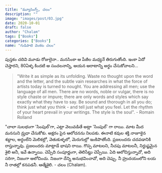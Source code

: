 ```yaml
---
title: "మ్యూసింగ్స్, చలం"
description: ""
image: "images/post/03.jpg"
date: 2020-10-01
draft: false
author: "Chalam"
tags: ["Books"]
categories: ["Books"]
name: "గుడిపాటి వెంకట చలం"
---
```


పుస్తకం చదివి మూడు రోజులైనా.. మనసింకా ఆ పేజీల మధ్యనే తిరుగుతోంది. ఇంకా ఏదో చెప్తారని, 80ఏళ్ళ కిందటి ఆ సంచలనాన్ని, ఆయన ఆరాటాన్ని అర్థం చేసుకోవాలని...

>"Write it as simple as its unfolding. Waste no thought upon the word and the letter, and the subtle vain researches in what the force of artists today is turned to nought. You are addressing all men; use the language of all men. There are no words, noble or vulgar, there is no style chaste or impure; there are only words and styles which say exactly what they have to say. Be sound and thorough in all you do; think just what you think - and tell just what you feel. Let the rhythm of your heart prevail in your writings. The style is the soul". - Romain Rolland

"చాలా సులభంగా 'సింపుల్'గా, ఎట్లా వెలువడితే అట్లా 'సింపుల్' గా రాయి. మాట మీద మనసుని వ్రుధా చేసుకోకు. అక్షరం పైన ఆలోచనను నిలపకు. ఈనాటి కవుల శక్తి నాజూకైన శబ్దాల, అర్థంలేని మెలికల్లో, వెతుకుళ్ళలో, మెరుగుల్లో ఇంకిపొతోంది. ప్రజలందరు చదవడానికి రాస్తున్నావు. ప్రజలందరు మాట్లాడే భాషని రాయి. గొప్ప మాటలని, నీచపు మాటలనీ, నిర్దుష్టమైన శైలి అనీ, ఇవే ఉన్నాయి. చెప్పేది సంపూర్ణంగా, తెలిసేట్టు చెప్పేయి. ఏది ఆలోచిస్తున్నావో, అది సరిగా, నిజంగా ఆలోచించు. నిజంగా దేన్ని అనుభవించావో,  అది చెప్పు. నీ హ్రుదయంలోని లయ నీ రాతల్లో కనపడనీ. ఆత్మేశైలి. - చలం (Chalam).

